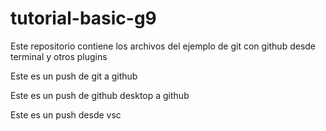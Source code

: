 # tutorial-basic-g9
Este repositorio contiene los archivos del ejemplo de git con github desde terminal y otros plugins

Este es un push de git a github

Este es un push de github desktop a github

Este es un push desde vsc